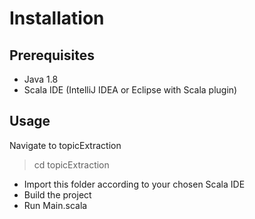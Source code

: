 # Installation

## Prerequisites

* Java 1.8
* Scala IDE (IntelliJ IDEA or Eclipse with Scala plugin)


## Usage

Navigate to topicExtraction

> cd topicExtraction

* Import this folder according to your chosen Scala IDE
* Build the project
* Run Main.scala
